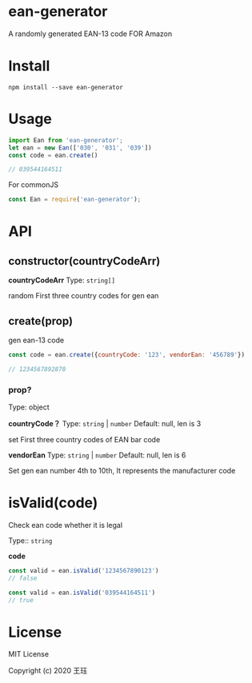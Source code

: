 # ean-generator
A randomly generated EAN-13 code FOR Amazon


# Install

```shell
npm install --save ean-generator

```

# Usage

```javascript
import Ean from 'ean-generator';
let ean = new Ean(['030', '031', '039'])
const code = ean.create()

// 039544164511
```

For commonJS

```javascript
const Ean = require('ean-generator');
```

# API
## constructor(countryCodeArr)

**countryCodeArr**
Type: `string[]`

random First three country codes for gen ean


## create(prop)
gen ean-13 code
```javascript
const code = ean.create({countryCode: '123', vendorEan: '456789'})

// 1234567892870
```

### prop?

Type: object

**countryCode？**
Type: `string` | `number` Default: null, len is 3

set First three country codes of EAN bar code

**vendorEan**
Type: `string` | `number` Default: null, len is 6

Set gen ean number 4th to 10th, It represents the manufacturer code

# isValid(code)

Check ean code whether it is legal

Type:: `string`

**code**

```javascript
const valid = ean.isValid('1234567890123')
// false

const valid = ean.isValid('039544164511')
// true

```

# License

MIT License

Copyright (c) 2020 王珏